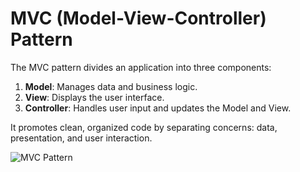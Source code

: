 # MVC (Model-View-Controller) Pattern

The MVC pattern divides an application into three components:

1. **Model**: Manages data and business logic.
2. **View**: Displays the user interface.
3. **Controller**: Handles user input and updates the Model and View.

It promotes clean, organized code by separating concerns: data, presentation, and user interaction.

![MVC Pattern](https://github.com/sammy171207/MVC_Pattern/assets/96017028/c02b10c0-aaa9-4aca-bb91-a2ec70d4fb22.jpg)
